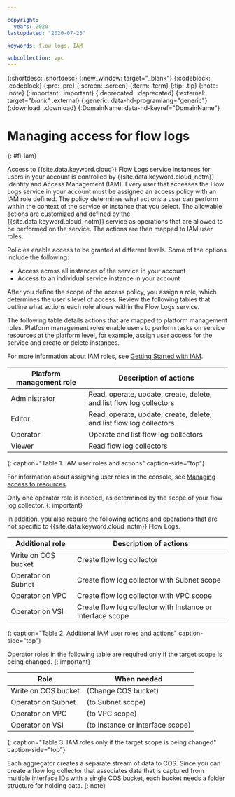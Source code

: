 ```yaml
---

copyright:
  years: 2020
lastupdated: "2020-07-23"

keywords: flow logs, IAM

subcollection: vpc
---
```


{:shortdesc: .shortdesc}
{:new_window: target="_blank"}
{:codeblock: .codeblock}
{:pre: .pre}
{:screen: .screen}
{:term: .term}
{:tip: .tip}
{:note: .note}
{:important: .important}
{:deprecated: .deprecated}
{:external: target="_blank_" .external}
{:generic: data-hd-programlang="generic"}
{:download: .download}
{:DomainName: data-hd-keyref="DomainName"}

# Managing access for flow logs
{: #fl-iam}

Access to {{site.data.keyword.cloud}} Flow Logs service instances for users in your account is controlled by {{site.data.keyword.cloud_notm}} Identity and Access Management (IAM). Every user that accesses the Flow Logs service in your account must be assigned an access policy with an IAM role defined. The policy determines what actions a user can perform within the context of the service or instance that you select. The allowable actions are customized and defined by the {{site.data.keyword.cloud_notm}} service as operations that are allowed to be performed on the service. The actions are then mapped to IAM user roles.

Policies enable access to be granted at different levels. Some of the options include the following:

* Access across all instances of the service in your account
* Access to an individual service instance in your account   

After you define the scope of the access policy, you assign a role, which determines the user's level of access. Review the following tables that outline what actions each role allows within the Flow Logs service.

The following table details actions that are mapped to platform management roles. Platform management roles enable users to perform tasks on service resources at the platform level, for example, assign user access for the service and create or delete instances.

For more information about IAM roles, see [Getting Started with IAM](/docs/vpc?topic=vpc-iam-getting-started).

| Platform management role | Description of actions |
|--------------------------|--------------------------|
| Administrator | Read, operate, update, create, delete, and list flow log collectors |
| Editor | Read, operate, update, create, delete, and list flow log collectors |
| Operator | Operate and list flow log collectors |
| Viewer | Read flow log collectors |
{: caption="Table 1. IAM user roles and actions" caption-side="top"}

For information about assigning user roles in the console, see [Managing access to resources](/docs/account?topic=account-assign-access-resources).

Only one operator role is needed, as determined by the scope of your flow log collector.
{: important}

In addition, you also require the following actions and operations that are not specific to {{site.data.keyword.cloud_notm}} Flow Logs.

| Additional role                | Description of actions    |
| ---------------------------- | --------------------------- |  
| Write on COS bucket  | Create flow log collector |
| Operator on Subnet     | Create flow log collector with Subnet scope    |
| Operator on VPC    | Create flow log collector with VPC scope    |
| Operator on VSI | Create flow log collector with Instance or Interface scope  |
{: caption="Table 2. Additional IAM user roles and actions" caption-side="top"}

Operator roles in the following table are required only if the target scope is being changed.
{: important}

| Role                | When needed                 |  
| ---------------------------- | --------------------------- |  
| Write on COS bucket            | (Change COS bucket)         |  
| Operator on Subnet     | (to Subnet scope)           |  
| Operator on VPC           | (to VPC scope)              |  
| Operator on VSI | (to Instance or Interface scope) |
{: caption="Table 3. IAM roles only if the target scope is being changed" caption-side="top"}

Each aggregator creates a separate stream of data to COS. Since you can create a flow log collector that associates data that is captured from multiple interface IDs with a single COS bucket, each bucket needs a folder structure for holding data.
{: note}
